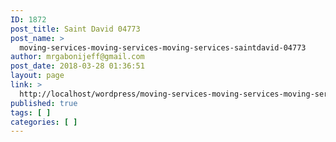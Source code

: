 ```yaml
---
ID: 1872
post_title: Saint David 04773
post_name: >
  moving-services-moving-services-moving-services-saintdavid-04773
author: mrgabonijeff@gmail.com
post_date: 2018-03-28 01:36:51
layout: page
link: >
  http://localhost/wordpress/moving-services-moving-services-moving-services-saintdavid-04773/
published: true
tags: [ ]
categories: [ ]
---
```

